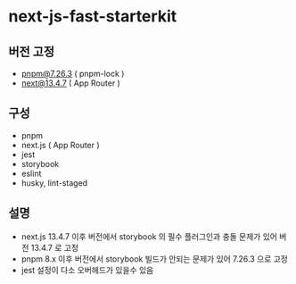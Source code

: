 # next-js-fast-starterkit

## 버전 고정

- pnpm@7.26.3 ( pnpm-lock )
- next@13.4.7 ( App Router )

## 구성

- pnpm
- next.js ( App Router )
- jest
- storybook
- eslint
- husky, lint-staged

## 설명

- next.js 13.4.7 이후 버전에서 storybook 의 필수 플러그인과 충돌 문제가 있어 버전 13.4.7 로 고정
- pnpm 8.x 이후 버전에서 storybook 빌드가 안되는 문제가 있어 7.26.3 으로 고정
- jest 설정이 다소 오버헤드가 있을수 있음